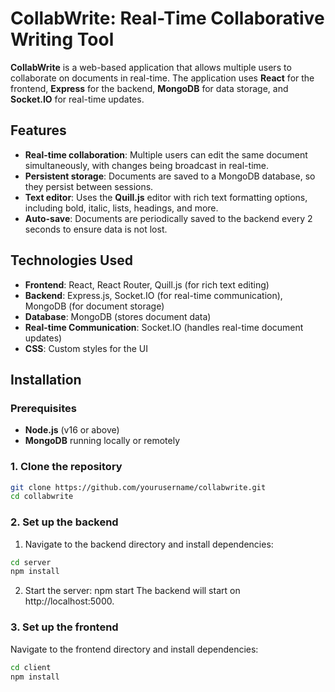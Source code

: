 # CollabWrite: Real-Time Collaborative Writing Tool

**CollabWrite** is a web-based application that allows multiple users to collaborate on documents in real-time. The application uses **React** for the frontend, **Express** for the backend, **MongoDB** for data storage, and **Socket.IO** for real-time updates.

## Features

- **Real-time collaboration**: Multiple users can edit the same document simultaneously, with changes being broadcast in real-time.
- **Persistent storage**: Documents are saved to a MongoDB database, so they persist between sessions.
- **Text editor**: Uses the **Quill.js** editor with rich text formatting options, including bold, italic, lists, headings, and more.
- **Auto-save**: Documents are periodically saved to the backend every 2 seconds to ensure data is not lost.

## Technologies Used

- **Frontend**: React, React Router, Quill.js (for rich text editing)
- **Backend**: Express.js, Socket.IO (for real-time communication), MongoDB (for document storage)
- **Database**: MongoDB (stores document data)
- **Real-time Communication**: Socket.IO (handles real-time document updates)
- **CSS**: Custom styles for the UI

## Installation

### Prerequisites

- **Node.js** (v16 or above)
- **MongoDB** running locally or remotely

### 1. Clone the repository

```bash
git clone https://github.com/yourusername/collabwrite.git
cd collabwrite
```
### 2. Set up the backend

1. Navigate to the backend directory and install dependencies:

```bash
cd server
npm install
```

2. Start the server: npm start
The backend will start on http://localhost:5000.

### 3. Set up the frontend
Navigate to the frontend directory and install dependencies:

```bash
cd client
npm install
```
